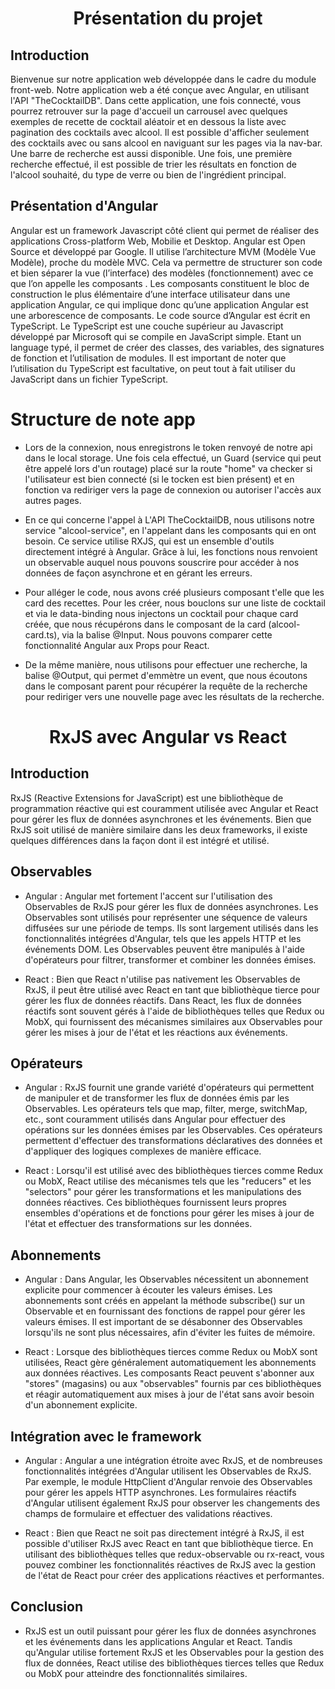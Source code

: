 # <center> Présentation du projet </center>
## Introduction
Bienvenue sur notre application web développée dans le cadre du module front-web. Notre application web a été conçue avec Angular, en utilisant l'API "TheCocktailDB".
Dans cette application, une fois connecté, vous pourrez retrouver sur la page d'accueil un carrousel avec quelques exemples de recette de cocktail aléatoir et en dessous la liste avec pagination des cocktails avec alcool.
Il est possible d'afficher seulement des cocktails avec ou sans alcool en naviguant sur les pages via la nav-bar.
Une barre de recherche est aussi disponible. Une fois, une première recherche effectué, il est possible de trier les résultats en fonction de l'alcool souhaité, du type de verre ou bien de l'ingrédient principal.

## Présentation d'Angular

Angular est un framework Javascript côté client qui permet de réaliser des applications Cross-platform Web, Mobilie et Desktop.
Angular est Open Source et développé par Google. Il utilise l’architecture MVM (Modèle Vue Modèle), proche du modèle MVC.
Cela va permettre de structurer son code et bien séparer la vue (l’interface) des modèles (fonctionnement) avec ce que l’on appelle les composants .
Les composants constituent le bloc de construction le plus élémentaire d’une interface utilisateur dans une application Angular, ce qui implique donc qu’une application Angular est une arborescence de composants.
Le code source d’Angular est écrit en TypeScript. Le TypeScript est une couche supérieur au Javascript développé par Microsoft qui se compile en JavaScript simple. 
Etant un language typé, il permet de créer des classes, des variables, des signatures de fonction et l’utilisation de modules. 
Il est important de noter que l’utilisation du TypeScript est facultative, on peut tout à fait utiliser du JavaScript dans un fichier TypeScript.

# Structure de note app

- Lors de la connexion, nous enregistrons le token renvoyé de notre api dans le local storage. Une fois cela effectué, un Guard (service qui peut être appelé lors d'un routage) placé sur la route "home" va checker si l'utilisateur est bien connecté (si le tocken est bien présent) et en fonction va rediriger vers la page de connexion ou autoriser l'accès aux autres pages.


- En ce qui concerne l'appel à L'API TheCocktailDB, nous utilisons notre service "alcool-service", en l'appelant dans les composants qui en ont besoin. Ce service utilise RXJS, qui est un ensemble d'outils directement intégré à Angular. Grâce à lui, les fonctions nous renvoient un observable auquel nous pouvons souscrire pour accéder à nos données de façon asynchrone et en gérant les erreurs. 


- Pour alléger le code, nous avons créé plusieurs composant t'elle que les card des recettes. Pour les créer, nous bouclons sur une liste de cocktail et via le data-binding nous injectons un cocktail pour chaque card créée, que nous récupérons dans le composant de la card (alcool-card.ts), via la balise @Input. Nous pouvons comparer cette fonctionnalité Angular aux Props pour React.

- De la même manière, nous utilisons pour effectuer une recherche, la balise @Output, qui permet d'emmètre un event, que nous écoutons dans le composant parent pour récupérer la requête de la recherche pour rediriger vers une nouvelle page avec les résultats de la recherche.



# <center> RxJS avec Angular vs React </center>
## Introduction
RxJS (Reactive Extensions for JavaScript) est une bibliothèque de programmation réactive qui est couramment utilisée avec Angular et React pour gérer les flux de données asynchrones et les événements. Bien que RxJS soit utilisé de manière similaire dans les deux frameworks, il existe quelques différences dans la façon dont il est intégré et utilisé.

## Observables
- Angular : Angular met fortement l'accent sur l'utilisation des Observables de RxJS pour gérer les flux de données asynchrones. Les Observables sont utilisés pour représenter une séquence de valeurs diffusées sur une période de temps. Ils sont largement utilisés dans les fonctionnalités intégrées d'Angular, tels que les appels HTTP et les événements DOM. Les Observables peuvent être manipulés à l'aide d'opérateurs pour filtrer, transformer et combiner les données émises.
 

- React : Bien que React n'utilise pas nativement les Observables de RxJS, il peut être utilisé avec React en tant que bibliothèque tierce pour gérer les flux de données réactifs. Dans React, les flux de données réactifs sont souvent gérés à l'aide de bibliothèques telles que Redux ou MobX, qui fournissent des mécanismes similaires aux Observables pour gérer les mises à jour de l'état et les réactions aux événements.

## Opérateurs
- Angular : RxJS fournit une grande variété d'opérateurs qui permettent de manipuler et de transformer les flux de données émis par les Observables. Les opérateurs tels que map, filter, merge, switchMap, etc., sont couramment utilisés dans Angular pour effectuer des opérations sur les données émises par les Observables. Ces opérateurs permettent d'effectuer des transformations déclaratives des données et d'appliquer des logiques complexes de manière efficace.


- React : Lorsqu'il est utilisé avec des bibliothèques tierces comme Redux ou MobX, React utilise des mécanismes tels que les "reducers" et les "selectors" pour gérer les transformations et les manipulations des données réactives. Ces bibliothèques fournissent leurs propres ensembles d'opérations et de fonctions pour gérer les mises à jour de l'état et effectuer des transformations sur les données.

## Abonnements
- Angular : Dans Angular, les Observables nécessitent un abonnement explicite pour commencer à écouter les valeurs émises. Les abonnements sont créés en appelant la méthode subscribe() sur un Observable et en fournissant des fonctions de rappel pour gérer les valeurs émises. Il est important de se désabonner des Observables lorsqu'ils ne sont plus nécessaires, afin d'éviter les fuites de mémoire.


- React : Lorsque des bibliothèques tierces comme Redux ou MobX sont utilisées, React gère généralement automatiquement les abonnements aux données réactives. Les composants React peuvent s'abonner aux "stores" (magasins) ou aux "observables" fournis par ces bibliothèques et réagir automatiquement aux mises à jour de l'état sans avoir besoin d'un abonnement explicite.

## Intégration avec le framework
 - Angular : Angular a une intégration étroite avec RxJS, et de nombreuses fonctionnalités intégrées d'Angular utilisent les Observables de RxJS. Par exemple, le module HttpClient d'Angular renvoie des Observables pour gérer les appels HTTP asynchrones. Les formulaires réactifs d'Angular utilisent également RxJS pour observer les changements des champs de formulaire et effectuer des validations réactives.


 - React : Bien que React ne soit pas directement intégré à RxJS, il est possible d'utiliser RxJS avec React en tant que bibliothèque tierce. En utilisant des bibliothèques telles que redux-observable ou rx-react, vous pouvez combiner les fonctionnalités réactives de RxJS avec la gestion de l'état de React pour créer des applications réactives et performantes.

## Conclusion
 - RxJS est un outil puissant pour gérer les flux de données asynchrones et les événements dans les applications Angular et React. Tandis qu'Angular utilise fortement RxJS et les Observables pour la gestion des flux de données, React utilise des bibliothèques tierces telles que Redux ou MobX pour atteindre des fonctionnalités similaires.

 
